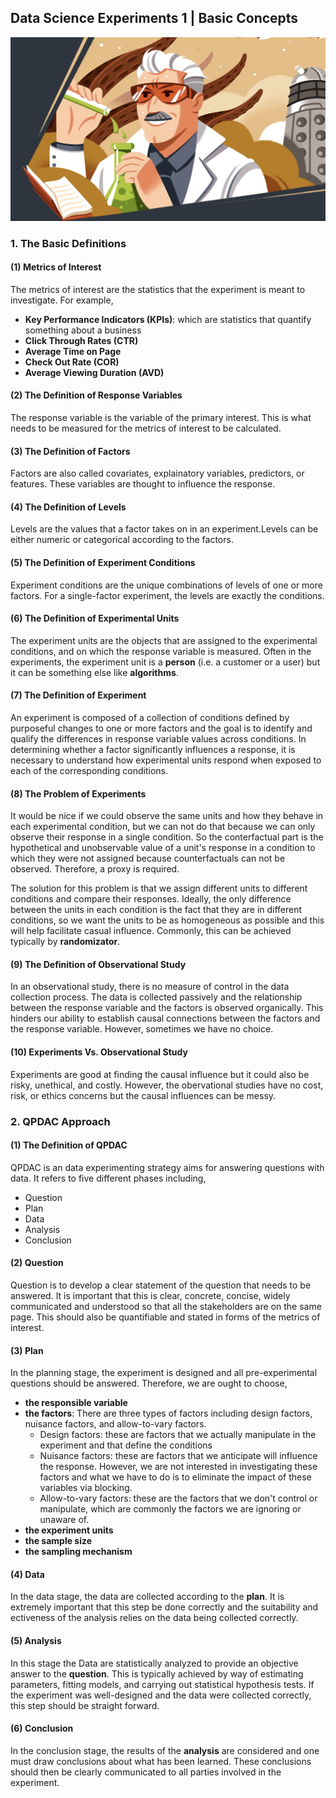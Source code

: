 ## Data Science Experiments 1 | Basic Concepts

![exp](../../../Blog/image/exp.png)

### 1. The Basic Definitions

#### (1) Metrics of Interest

The metrics of interest are the statistics that the experiment is meant to investigate. For example,

- **Key Performance Indicators (KPIs)**: which are statistics that quantify something about a business
- **Click Through Rates (CTR)**
- **Average Time on Page**
- **Check Out Rate (COR)**
- **Average Viewing Duration (AVD)**

#### (2) The Definition of Response Variables

The response variable is the variable of the primary interest. This is what needs to be measured for the metrics of interest to be calculated.

#### (3) The Definition of Factors

Factors are also called covariates, explainatory variables, predictors, or features. These variables are thought to influence the response. 

#### (4) The Definition of Levels

Levels are the values that a factor takes on in an experiment.Levels can be either numeric or categorical according to the factors.

#### (5) The Definition of Experiment Conditions

Experiment conditions are the unique combinations of levels of one or more factors. For a single-factor experiment, the levels are exactly the conditions.

#### (6) The Definition of Experimental Units

The experiment units are the objects that are assigned to the experimental conditions, and on which the response variable is measured. Often in the experiments, the experiment unit is a **person** (i.e. a customer or a user) but it can be something else like **algorithms**.

#### (7) The Definition of Experiment

An experiment is composed of a collection of conditions defined by purposeful changes to one or more factors and the goal is to identify and qualify the differences in response variable values across conditions. In determining whether a factor significantly influences a response, it is necessary to understand how experimental units respond when exposed to each of the corresponding conditions.

#### (8) The Problem of Experiments

It would be nice if we could observe the same units and how they behave in each experimental condition, but we can not do that because we can only observe their response in a single condition. So the conterfactual part is the hypothetical and unobservable value of a unit's response in a condition to which they were not assigned because counterfactuals can not be observed. Therefore, a proxy is required.

The solution for this problem is that we assign different units to different conditions and compare their responses. Ideally, the only difference between the units in each condition is the fact that they are in different conditions, so we want the units to be as homogeneous as possible and this will help facilitate casual influence. Commonly, this can be achieved typically by **randomizator**. 

#### (9) The Definition of Observational Study

In an observational study, there is no measure of control in the data collection process. The data is collected passively and the relationship between the response variable and the factors is observed organically. This hinders our ability to establish causal connections between the factors and the response variable. However, sometimes we have no choice.

#### (10) Experiments Vs. Observational Study

Experiments are good at finding the causal influence but it could also be risky, unethical, and costly. However, the obervational studies have no cost, risk, or ethics concerns but the causal influences can be messy.

### 2. QPDAC Approach

#### (1) The Definition of QPDAC

QPDAC is an data experimenting strategy aims for answering questions with data. It refers to five different phases including,

* Question
* Plan
* Data
* Analysis
* Conclusion

#### (2) Question

Question is to develop a clear statement of the question that needs to be answered. It is important that this is clear, concrete, concise, widely communicated and understood so that all the stakeholders are on the same page. This should also be quantifiable and stated in forms of the metrics of interest.

#### (3) Plan

In the planning stage, the experiment is designed and all pre-experimental questions should be answered. Therefore, we are ought to choose,

* **the responsible variable**
* **the factors**: There are three types of factors including design factors, nuisance factors, and allow-to-vary factors.
  * Design factors: these are factors that we actually manipulate in the experiment and that define the conditions
  * Nuisance factors: these are factors that we anticipate will influence the response. However, we are not interested in investigating these factors and what we have to do is to eliminate the  impact of these variables via blocking.
  * Allow-to-vary factors: these are the factors that we don't control or manipulate, which are commonly the factors we are ignoring or unaware of.
* **the experiment units**
* **the sample size**
* **the sampling mechanism**

#### (4) Data

In the data stage, the data are collected according to the **plan**. It is extremely important that this step be done correctly and the suitability and ectiveness of the analysis relies on the data being collected correctly.

#### (5) Analysis

In this stage the Data are statistically analyzed to provide an objective answer to the **question**. This is typically achieved by way of estimating parameters, fitting models, and carrying out statistical hypothesis tests. If the experiment was well-designed and the data were collected correctly, this step should be straight forward.

#### (6) Conclusion

In the conclusion stage, the results of the **analysis** are considered and one must draw conclusions about what has been learned. These conclusions should then be clearly communicated to all parties involved in the experiment.